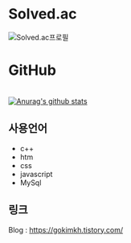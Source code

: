 # Solved.ac <br>
![Solved.ac프로필](http://mazassumnida.wtf/api/v2/generate_badge?boj=gokimkq123)
# GitHub 
<br> [![Anurag's github stats](https://github-readme-stats.vercel.app/api?username=gokimkq123&show_icons=true&theme=dark)](https://github.com/gokimkq123)


## 사용언어
* c++
* htm
* css
* javascript
* MySql

## 링크
Blog : https://gokimkh.tistory.com/
